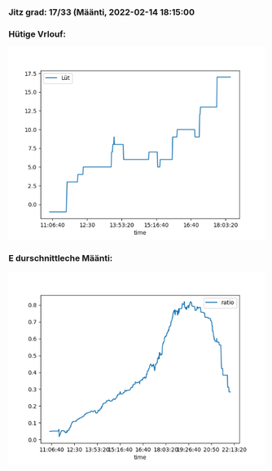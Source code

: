 ### Jitz grad: 17/33 (Määnti, 2022-02-14 18:15:00

### Hütige Vrlouf:
![Graph](Today.png)

### E durschnittleche Määnti:
![Graph](Määnti.png)